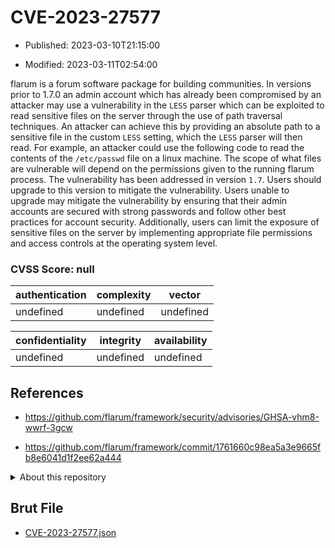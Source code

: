 # CVE-2023-27577

- Published: 2023-03-10T21:15:00

- Modified: 2023-03-11T02:54:00

flarum is a forum software package for building communities. In versions prior to 1.7.0 an admin account which has already been compromised by an attacker may use a vulnerability in the `LESS` parser which can be exploited to read sensitive files on the server through the use of path traversal techniques. An attacker can achieve this by providing an absolute path to a sensitive file in the custom `LESS` setting, which the `LESS` parser will then read. For example, an attacker could use the following code to read the contents of the `/etc/passwd` file on a linux machine. The scope of what files are vulnerable will depend on the permissions given to the running flarum process. The vulnerability has been addressed in version `1.7`. Users should upgrade to this version to mitigate the vulnerability. Users unable to upgrade may mitigate the vulnerability by ensuring that their admin accounts are secured with strong passwords and follow other best practices for account security. Additionally, users can limit the exposure of sensitive files on the server by implementing appropriate file permissions and access controls at the operating system level.

### CVSS Score: **null**

| authentication | complexity | vector |
| --- | --- | --- |
| undefined | undefined | undefined |

| confidentiality | integrity | availability |
| --- | --- | --- |
| undefined | undefined | undefined |

## References

* https://github.com/flarum/framework/security/advisories/GHSA-vhm8-wwrf-3gcw

* https://github.com/flarum/framework/commit/1761660c98ea5a3e9665fb8e6041d1f2ee62a444

<details>
<summary>About this repository</summary> 

  This repository is part of the project [Live Hack CVE](https://github.com/Live-Hack-CVE). Main website can be found [www.live-hack.org](https://www.live-hack.org) 
  
  Made by [Sn0wAlice](https://github.com/Sn0wAlice) for the people that care about security and need to have a feed of the latest CVEs. Hope you enjoy it, don't forget to star the repo and follow me on [Twitter](https://twitter.com/Sn0wAlice) and [Github](https://github.com/Sn0wAlice). And that is my [personnal website](https://www.alice-snow.me/)

  - [Home Page](https://github.com/Live-Hack-CVE)
  - [Framework](https://github.com/Live-Hack-CVE/cve-framework)
  - [CVE database](https://github.com/Live-Hack-CVE/full_database)
  - [Changelog](https://github.com/Live-Hack-CVE/Changelog)
</details>

## Brut File

* [CVE-2023-27577.json](https://raw.githubusercontent.com/Live-Hack-CVE/full_database/main/cves/2023/CVE-2023-27577.json)

